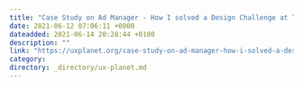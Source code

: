 ```yaml
---
title: "Case Study on Ad Manager - How I solved a Design Challenge at TopCoder"
date: 2021-06-12 07:06:11 +0000
dateadded: 2021-06-14 20:28:44 +0100
description: ""
link: "https://uxplanet.org/case-study-on-ad-manager-how-i-solved-a-design-challenge-at-topcoder-9cfa3044615c?source=rss----819cc2aaeee0---4"
category:
directory: _directory/ux-planet.md
---
```

